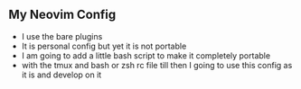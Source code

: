 ## My Neovim Config
* I use the bare plugins 
* It is personal config but yet it is not portable
* I am going to add a little bash script to make it completely portable
* with the tmux and bash or zsh rc file till then I going to use this config as it is and develop on it 
